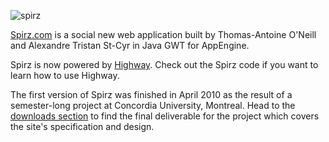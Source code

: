 ![spirz](http://home.apptao.net/spirz.png)

[Spirz.com](http://spirz.com) is a social new web application built by Thomas-Antoine O'Neill and Alexandre Tristan St-Cyr in Java GWT for AppEngine.

Spirz is now powered by [Highway](http://github.com/taoneill/highway). Check out the Spirz code if you want to learn how to use Highway.

The first version of Spirz was finished in April 2010 as the result of a semester-long project at Concordia University, Montreal. Head to the [downloads section](http://github.com/taoneill/spirz/downloads) to find the final deliverable for the project which covers the site's specification and design.
